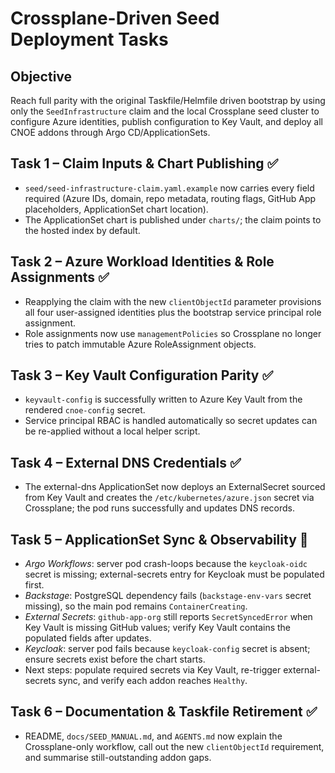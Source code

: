 # Crossplane-Driven Seed Deployment Tasks

## Objective
Reach full parity with the original Taskfile/Helmfile driven bootstrap by using only the `SeedInfrastructure` claim and the local Crossplane seed cluster to configure Azure identities, publish configuration to Key Vault, and deploy all CNOE addons through Argo CD/ApplicationSets.

## Task 1 – Claim Inputs & Chart Publishing ✅
- `seed/seed-infrastructure-claim.yaml.example` now carries every field required (Azure IDs, domain, repo metadata, routing flags, GitHub App placeholders, ApplicationSet chart location).
- The ApplicationSet chart is published under `charts/`; the claim points to the hosted index by default.

## Task 2 – Azure Workload Identities & Role Assignments ✅
- Reapplying the claim with the new `clientObjectId` parameter provisions all four user-assigned identities plus the bootstrap service principal role assignment.
- Role assignments now use `managementPolicies` so Crossplane no longer tries to patch immutable Azure RoleAssignment objects.

## Task 3 – Key Vault Configuration Parity ✅
- `keyvault-config` is successfully written to Azure Key Vault from the rendered `cnoe-config` secret.
- Service principal RBAC is handled automatically so secret updates can be re-applied without a local helper script.

## Task 4 – External DNS Credentials ✅
- The external-dns ApplicationSet now deploys an ExternalSecret sourced from Key Vault and creates the `/etc/kubernetes/azure.json` secret via Crossplane; the pod runs successfully and updates DNS records.

## Task 5 – ApplicationSet Sync & Observability 🚧
- *Argo Workflows*: server pod crash-loops because the `keycloak-oidc` secret is missing; external-secrets entry for Keycloak must be populated first.
- *Backstage*: PostgreSQL dependency fails (`backstage-env-vars` secret missing), so the main pod remains `ContainerCreating`.
- *External Secrets*: `github-app-org` still reports `SecretSyncedError` when Key Vault is missing GitHub values; verify Key Vault contains the populated fields after updates.
- *Keycloak*: server pod fails because `keycloak-config` secret is absent; ensure secrets exist before the chart starts.
- Next steps: populate required secrets via Key Vault, re-trigger external-secrets sync, and verify each addon reaches `Healthy`.

## Task 6 – Documentation & Taskfile Retirement ✅
- README, `docs/SEED_MANUAL.md`, and `AGENTS.md` now explain the Crossplane-only workflow, call out the new `clientObjectId` requirement, and summarise still-outstanding addon gaps.
